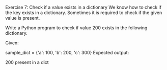 Exercise 7: Check if a value exists in a dictionary
We know how to check if the key exists in a dictionary. Sometimes it is required to check if the given value is present.

Write a Python program to check if value 200 exists in the following dictionary.

Given:

sample_dict = {'a': 100, 'b': 200, 'c': 300}
Expected output:

200 present in a dict
